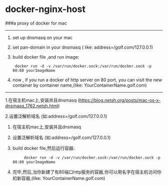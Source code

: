 # docker-nginx-host
###a proxy of docker for mac

------

1. set up dnsmasq on your mac

2. set pan-domain in your dnsmasq ( like: address=/golf.com/127.0.0.1)


3. build docker file ,and run image:
		
		docker run -d -v /var/run/docker.sock:/var/run/docker.sock -p 80:80 yourImageName 

4. now , if you run a docker of http server on 80 port, you can visit the new container by container name,(like: YourContainerName.golf.com)


-----------

1.在宿主机mac上,安装并且dnsmasq  (https://blog.netsh.org/posts/mac-os-x-dnsmasq_1762.netsh.html)

2.设置泛解析域名 (如:address=/golf.com/127.0.0.1)

1. 在宿主机mac上,安装并且dnsmasq
2. 设置泛解析域名 (如:address=/golf.com/127.0.0.1)

3. build docker file,然后运行容器:
			
			docker run -d -v /var/run/docker.sock:/var/run/docker.sock -p 80:80 yourImageName 


4. 完毕,然后,当你新建了有80端口http服务的容器,你可以用名字在宿主机访问你的新容器,(like: YourContainerName.golf.com)
